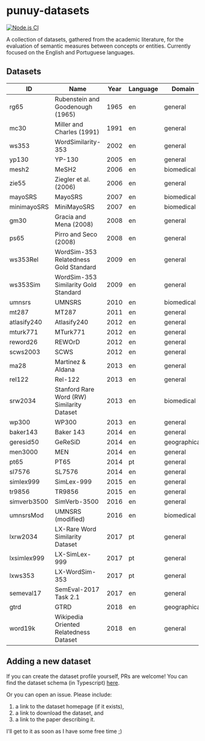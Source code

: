 # punuy-datasets

[![Node.js CI](https://github.com/andrefs/punuy-datasets/actions/workflows/node.js.yml/badge.svg)](https://github.com/andrefs/punuy-datasets/actions/workflows/node.js.yml)

A collection of datasets, gathered from the academic literature, for the evaluation of semantic measures between concepts or entities. Currently focused on the English and Portuguese languages.

## Datasets

<!-- datasets-section-start -->
<!-- Automatically generated by ./src/scripts/update-readme.ts -->

| ID | Name | Year | Language | Domain | Sim/Rel | Reference | Website | 
| --- | --- | --- | --- | --- | --- |--- | --- |  
| rg65 | Rubenstein and Goodenough (1965) | 1965 | en | general | sim | [link](https://dl.acm.org/doi/pdf/10.1145/365628.365657) | [link](https://dl.acm.org/doi/pdf/10.1145/365628.365657) | 
| mc30 | Miller and Charles (1991) | 1991 | en | general | sim | [link](https://sci-hub.se/https://doi.org/10.1080/01690969108406936) |  | 
| ws353 | WordSimilarity-353 | 2002 | en | general | sim | [link](https://www.cs.tau.ac.il/~ruppin/p116-finkelstein.pdf) | [link](https://www.cs.technion.ac.il/~gabr/resources/data/wordsim353/) | 
| yp130 | YP-130 | 2005 | en | general | sim | [link](http://david.wardpowers.info/Research/AI/papers/200601-GWC-VerbSimWN.pdf) |  | 
| mesh2 | MeSH2 | 2006 | en | biomedical | sim | [link](https://users.uop.gr/~praftop/papers/pdf/wms06-PVHR.pdf) | [link](https://www.intelligence.tuc.gr/similarity/datasets.php) | 
| zie55 | Ziegler et al. (2006) | 2006 | en | general | rel | [link](https://web.archive.org/web/20070824183036id_/http://www.informatik.uni-freiburg.de/~ksimon/papers/CIKM-06-Proximity.pdf) |  | 
| mayoSRS | MayoSRS | 2007 | en | biomedical | rel | [link](https://www.sciencedirect.com/science/article/pii/S1532046406000645?via%3Dihub) | [link](https://conservancy.umn.edu/handle/11299/196265) | 
| minimayoSRS | MiniMayoSRS | 2007 | en | biomedical | rel | [link](https://www.sciencedirect.com/science/article/pii/S1532046406000645?via%3Dihub) | [link](https://conservancy.umn.edu/handle/11299/196265) | 
| gm30 | Gracia and Mena (2008) | 2008 | en | general | rel | [link](https://oa.upm.es/6549/1/Web-based_Measure.pdf) |  | 
| ps65 | Pirro and Seco (2008) | 2008 | en | general | sim | [link](https://dl.acm.org/doi/abs/10.1007/978-3-540-88873-4_25) |  | 
| ws353Rel | WordSim-353 Relatedness Gold Standard | 2009 | en | general | rel | [link](https://aclanthology.org/N09-1003.pdf) | [link](http://alfonseca.org/eng/research/wordsim353.html) | 
| ws353Sim | WordSim-353 Similarity Gold Standard | 2009 | en | general | sim | [link](https://aclanthology.org/N09-1003.pdf) | [link](http://alfonseca.org/eng/research/wordsim353.html) | 
| umnsrs | UMNSRS | 2010 | en | biomedical | rel/sim | [link](https://www.ncbi.nlm.nih.gov/pmc/articles/PMC3041430/pdf/amia-2010_sympproc_0572.pdf) | [link](https://conservancy.umn.edu/handle/11299/196265) | 
| mt287 | MT287 | 2011 | en | general | rel | [link](http://www.kiraradinsky.com/files/Radinsky-TemporalSemantics.pdf) | [link](http://www.kiraradinsky.com/Datasets.html) | 
| atlasify240 | Atlasify240 | 2012 | en | general | rel | [link](https://www.brenthecht.com/papers/bhecht_sigir2012_ExpSpatialization_SRplusE.pdf) | [link](https://users.cs.northwestern.edu/~ddowney/data_code.html) | 
| mturk771 | MTurk771 | 2012 | en | general | rel | [link](https://www-ai.cs.tu-dortmund.de/LEHRE/FACHPROJEKT/WS1213/WordCorrelations.pdf) | [link](http://www2.mta.ac.il/~gideon/datasets/mturk_771.html) | 
| reword26 | REWOrD | 2012 | en | general | rel | [link](https://cdn.aaai.org/ojs/8107/8107-13-11634-1-2-20201228.pdf) | [link](https://relwod.wordpress.com/datasets/) | 
| scws2003 | SCWS | 2012 | en | general | rel | [link](https://aclanthology.org/P12-1092.pdf) | [link](https://ai.stanford.edu/~ehhuang/) | 
| ma28 | Martinez & Aldana | 2013 | en | general | sim | [link](https://hal.science/hal-01628399/file/article.pdf) | [link](https://hal.science/hal-01628399/file/article.pdf) | 
| rel122 | Rel-122 | 2013 | en | general | rel | [link](https://www.cs.ucf.edu/~seansz/publications/acl2013-szumlanski.pdf) | [link](https://www.cs.ucf.edu/~seansz/rel-122/) | 
| srw2034 | Stanford Rare Word (RW) Similarity Dataset | 2013 | en | biomedical | sim | [link](https://nlp.stanford.edu/~lmthang/data/papers/conll13_morpho.pdf) | [link](https://nlp.stanford.edu/~lmthang/morphoNLM/) | 
| wp300 | WP300 | 2013 | en | general | sim | [link](https://www.microsoft.com/en-us/research/wp-content/uploads/2016/02/CIKM841-Li.pdf) | [link](http://adapt.seiee.sjtu.edu.cn/similarity/) | 
| baker143 | Baker 143 | 2014 | en | general | sim | [link](https://aclanthology.org/D14-1034.pdf) | [link](https://github.com/sb895/verb-similarity-dataset) | 
| geresid50 | GeReSiD | 2014 | en | geographical | rel/sim | [link](https://www.academia.edu/download/45239000/1402.3371.pdf) | [link](https://github.com/ucd-spatial/Datasets/tree/master/geresid-geo_relatedness_similarity_dataset) | 
| men3000 | MEN | 2014 | en | general | rel | [link](https://core.ac.uk/download/pdf/35317232.pdf) | [link](https://staff.fnwi.uva.nl/e.bruni/MEN) | 
| pt65 | PT65 | 2014 | pt | general | rel | [link](https://core.ac.uk/reader/217894830) | [link](http://www.inf.pucrs.br/linatural/wikimodels/similarity.html) | 
| sl7576 | SL7576 | 2014 | en | general | sim | [link](https://aclanthology.org/P14-1068.pdf) | [link](https://sites.google.com/view/carinasilberer) | 
| simlex999 | SimLex-999 | 2015 | en | general | sim | [link](https://aclanthology.org/J15-4004.pdf) | [link](https://fh295.github.io/simlex.html) | 
| tr9856 | TR9856 | 2015 | en | general | rel | [link](https://aclanthology.org/P15-2069.pdf) | [link](https://developer.ibm.com/exchanges/data/all/multi-word-term-relatedness-benchmark/) | 
| simverb3500 | SimVerb-3500 | 2016 | en | general | sim | [link](https://aclanthology.org/D16-1235.pdf) | [link](https://www.repository.cam.ac.uk/items/8a568201-0fa4-4e54-81b1-f920102492ea) | 
| umnsrsMod | UMNSRS (modified) | 2016 | en | biomedical | rel/sim | [link](https://academic.oup.com/bioinformatics/article/32/23/3635/2525643) | [link](https://conservancy.umn.edu/handle/11299/196265) | 
| lxrw2034 | LX-Rare Word Similarity Dataset | 2017 | pt | general | sim | [link](https://www.grupocole.org/cole/library/ps/QueCarRodGarSilCorRenPerCamBra2017a.pdf) | [link](https://portulanclarin.net/repository/browse/lx-rare-word-similarity-dataset/f8dd0332e6d911e6a2aa782bcb074135a226cf379cf746a8976dd3420f5a2813/) | 
| lxsimlex999 | LX-SimLex-999 | 2017 | pt | general | sim | [link](https://www.grupocole.org/cole/library/ps/QueCarRodGarSilCorRenPerCamBra2017a.pdf) | [link](https://portulanclarin.net/repository/browse/lx-simlex-999/4ab1ea58e6d311e6a2aa782bcb0741351e920e18429e4d3e9d229a58030812fe/) | 
| lxws353 | LX-WordSim-353 | 2017 | pt | general | rel | [link](https://www.grupocole.org/cole/library/ps/QueCarRodGarSilCorRenPerCamBra2017a.pdf) | [link](https://portulanclarin.net/repository/browse/lx-wordsim-353/c4e08b72e6dd11e6a2aa782bcb074135a5ac38ba70a14fb3adbd5782b21dacb0/) | 
| semeval17 | SemEval-2017 Task 2.1 | 2017 | en | general | sim | [link](https://aclanthology.org/S17-2002.pdf) | [link](https://alt.qcri.org/semeval2017/task2/) | 
| gtrd | GTRD | 2018 | en | geographical | rel | [link](https://pdfs.semanticscholar.org/f8f1/b82386147b6a9142b2cff2dc662a3e614d80.pdf) | [link](https://github.com/czgbjy/GTRD) | 
| word19k | Wikipedia Oriented Relatedness Dataset | 2018 | en | general | rel | [link](https://aclanthology.org/L18-1408.pdf) | [link](https://developer.ibm.com/exchanges/data/all/wikipedia-oriented-relatedness/) | 

<!-- datasets-section-end -->






















## Adding a new dataset

If you can create the dataset profile yourself, PRs are welcome!
You can find the dataset schema (in Typescript) [here](./src/lib/types.ts).

Or you can open an issue. Please include:

1. a link to the dataset homepage (if it exists), 
1. a link to download the dataset, and
1. a link to the paper describing it.

I'll get to it as soon as I have some free time ;)
